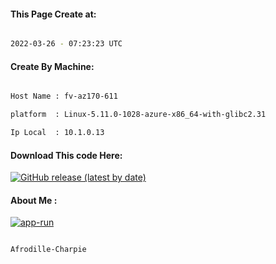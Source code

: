 
   
#### This Page Create at:

```bash

2022-03-26 - 07:23:23 UTC

```

#### Create By Machine:

```bash

Host Name : fv-az170-611

platform  : Linux-5.11.0-1028-azure-x86_64-with-glibc2.31

Ip Local  : 10.1.0.13

```
#### Download This code Here:

[![GitHub release (latest by date)](https://img.shields.io/github/v/release/Afrodille-Charpie/App-Run-1?style=for-the-badge&label=Download)](https://github.com/Afrodille-Charpie/App-Run-1/releases) 

</p> 

#### About Me :

[![app-run](https://github.com/Afrodille-Charpie/App-Run-1/actions/workflows/app-run.yml/badge.svg)](https://github.com/Afrodille-Charpie/App-Run-1/actions/workflows/app-run.yml)

```bash

Afrodille-Charpie

```

